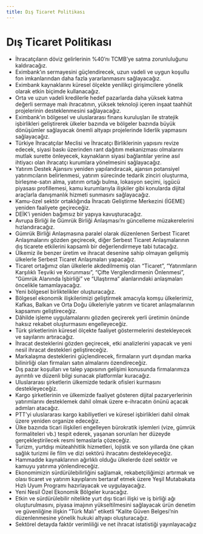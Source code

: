 ```yaml
---
title: Dış Ticaret Politikası
---
```


Dış Ticaret Politikası
===

* İhracatçıların döviz gelirlerinin %40’nı TCMB’ye satma zorunluluğunu kaldıracağız.
* Eximbank’ın sermayesini güçlendirecek, uzun vadeli ve uygun koşullu fon  imkanlarından daha fazla yararlanmasını sağlayacağız.
* Eximbank kaynaklarını küresel ölçekte yenilikçi girişimcilere yönelik olarak etkin  biçimde kullanacağız.
* Orta ve uzun vadeli kredilerle hedef pazarlarda daha yüksek katma değerli sermaye malı ihracatının, yüksek teknoloji içeren inşaat taahhüt projelerinin desteklenmesini sağlayacağız.
* Eximbank’ın bölgesel ve uluslararası finans kuruluşları ile stratejik işbirlikleri  geliştirerek ülkeler bazında ve bölgeler bazında büyük dönüşümler sağlayacak önemli altyapı projelerinde liderlik yapmasını sağlayacağız.
* Türkiye İhracatçılar Meclisi ve İhracatçı Birliklerinin yapısını revize edecek, siyasi baskı üzerinden rant dağıtım mekanizması olmalarını mutlak surette önleyecek, kaynakların  siyasi bağlantılar yerine asıl ihtiyacı olan ihracatçı kurumlara yönelmesini sağlayacağız.
* Yatırım Destek Ajansını yeniden yapılandıracak, ajansın potansiyel yatırımcıların belirlenmesi, yatırım sürecinde tedarik zinciri oluşturma, birleşme-satın alma, yatırım ortağı  bulma, lokasyon seçimi, işgücü piyasası profillemesi, kamu kurumlarıyla ilişkiler gibi konularda dijital araçlarla danışmanlık hizmeti sunmasını sağlayacağız.
* Kamu-özel sektör ortaklığında İhracatı Geliştirme Merkezini (İGEME) yeniden faaliyete geçireceğiz.
* DEİK’i yeniden bağımsız bir yapıya kavuşturacağız.
* Avrupa Birliği ile Gümrük Birliği Anlaşması’nı güncelleme müzakerelerini hızlandıracağız.
* Gümrük Birliği Anlaşmasına paralel olarak düzenlenen Serbest Ticaret Anlaşmalarını gözden geçirecek, diğer Serbest Ticaret Anlaşmalarının dış ticarete etkilerini kapsamlı bir değerlendirmeye tabi tutacağız.
* Ülkemiz ile benzer üretim ve ihracat desenine sahip olmayan gelişmiş ülkelerle  Serbest Ticaret Anlaşmaları yapacağız.
* Ticaret ortağımız olan ülkelerle akdedilmemiş olan “Ticaret”, “Yatırımların Karşılıklı  Teşviki ve Korunması”, “Çifte Vergilendirmenin Önlenmesi”, “Gümrük Alanında İşbirliği” ve “Ulaştırma” alanlarındaki anlaşmaları öncelikle tamamlayacağız.
* Yeni bölgesel birliktelikler oluşturacağız.
* Bölgesel ekonomik ilişkilerimizi geliştirmek amacıyla komşu ülkelerimiz, Kafkas, Balkan  ve Orta Doğu ülkeleriyle yatırım ve ticaret anlaşmalarının kapsamını geliştireceğiz.
* Dâhilde işleme uygulamalarını gözden geçirerek yerli üretimin önünde haksız rekabet oluşturmasını engelleyeceğiz.
* Türk şirketlerinin küresel ölçekte faaliyet göstermelerini destekleyecek ve sayılarını artıracağız.
* İhracat desteklerini gözden geçirecek, etki analizlerini yapacak ve yeni nesil ihracat destekleri geliştireceğiz.
* Markalaşma desteklerini güçlendirecek, firmaların yurt dışından marka bilinirliği olan firmaları satın almalarını özendireceğiz.
* Dış pazar koşulları ve talep yapısının gelişimi konusunda firmalarımıza ayrıntılı ve  düzenli bilgi sunacak platformlar kuracağız.
* Uluslararası şirketlerin ülkemizde tedarik ofisleri kurmasını destekleyeceğiz.
* Kargo şirketlerinin ve ülkemizde faaliyet gösteren dijital pazaryerlerinin yatırımlarını desteklemek dahil olmak üzere e-ihracatın önünü açacak adımları atacağız.
* PTT’yi uluslararası kargo kabiliyetleri ve küresel işbirlikleri dahil olmak üzere yeniden organize edeceğiz.
* Ülke bazında ticari ilişkileri engelleyen bürokratik işlemleri (vize, gümrük formaliteleri vb.)
tespit ederek, yaşanan sorunları her düzeyde gerçekleştirilecek resmi temaslarla çözeceğiz.
* Turizm, yurtdışı müteahhitlik hizmetleri, lojistik ve son yıllarda öne çıkan sağlık turizmi  ile film ve dizi sektörü ihracatını destekleyeceğiz.
* Hammadde kaynaklarının ağırlıklı olduğu ülkelerde özel sektör ve kamuyu yatırıma yönlendireceğiz.
* Ekonomimizin sürdürülebilirliğini sağlamak, rekabetçiliğimizi artırmak ve olası ticaret  ve yatırım kayıplarını bertaraf etmek üzere Yeşil Mutabakata Hızlı Uyum Programı hazırlayacak ve uygulayacağız.
* Yeni Nesil Özel Ekonomik Bölgeler kuracağız.
* Etkin ve sürdürülebilir nitelikte yurt dışı ticari ilişki ve iş birliği ağı oluşturulmasını,  piyasa imajının yükseltilmesini sağlayacak ürün denetim ve güvenliğine ilişkin “Türk Malı” etiketli “Kalite Güven Belgesi’nin düzenlenmesine yönelik hukuki altyapı oluşturacağız.
* Sektörel detayda faktör verimliliği ve net ihracat istatistiği yayınlayacağız